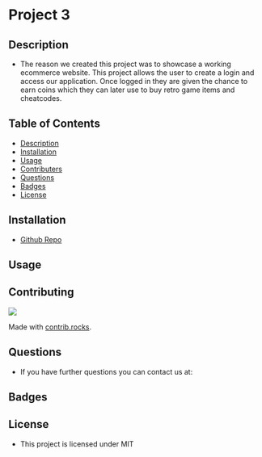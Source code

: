 # Project 3

## Description

- The reason we created this project was to showcase a working ecommerce website. This project allows the user to create a login and access our application. Once logged in they are given the chance to earn coins which they can later use to buy retro game items and cheatcodes.

## Table of Contents

- [Description](#description)
- [Installation](#installation)
- [Usage](#usage)
- [Contributers](#contributers)
- [Questions](#questions)
- [Badges](#badges)
- [License](#license)

## Installation

- [Github Repo](https://github.com/Wolfe-Nate/Project-3)

## Usage

## Contributing

<a href="https://github.com/Wolfe-Nate/Project-3/graphs/contributors">
  <img src="https://contrib.rocks/image?repo=Wolfe-Nate/Project-3" />
</a>

Made with [contrib.rocks](https://contrib.rocks).

## Questions

- If you have further questions you can contact us at:

## Badges

## License

- This project is licensed under MIT
